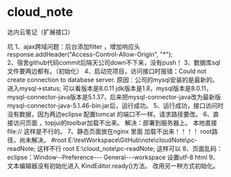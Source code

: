 # cloud_note
达内云笔记（扩展接口）




坑
1、ajax跨域问题：后台添加filter ，增加响应头response.addHeader("Access-Control-Allow-Origin", "*");  
2、宿舍github代码commit后隔天公司down不下来，没有push！
3、数据库sql文件要两边都有。（初始化）
4、启动完项目，访问接口时报错：Could not create connection to database server.
	原因：公司的mysql安装的是最新的。   
	进入mysql->status;     可以看版本是8.0.11
	jdk版本是1.8，mysql版本是8.0.11，mysql-connector-java版本是5.1.37，后来把mysql-connector-java改为最新版mysql-connector-java-5.1.46-bin.jar后，运行成功。
5、运行成功，接口访问时没有数据，因为两边eclipse 配置tomcat 的端口不一样。请求路径要改。
6、直接访问页面 ，topjui的toolbar加载不出来。   解决：部署到服务器上。
	本地直接file://     这样是不行的。
7、静态页面放在nginx  里面  加载不出来！！！！     root路径，尚未解决。
	#root	E:\testWorkspace\GitHub\note\cloudNote\pc-readNote; 这样不行
	root		E:\cloud_note\pc-readNote;  这样可以
8、页面乱码：
	eclipse：Window--Preference--- General---workspace 设置utf-8
	html <meta charset="utf-8"></meta>
9、文本编辑器没有初始化进入 KindEditor.ready()方法。
	改用另一种方式初始化。